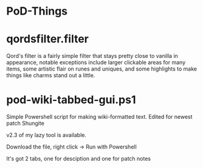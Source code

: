# PoD-Things
# qordsfilter.filter
Qord's filter is a fairly simple filter that stays pretty close to vanilla in appearance, notable exceptions include larger clickable areas for many items, some artistic flair on runes and uniques, and some highlights to make things like charms stand out a little. 



# pod-wiki-tabbed-gui.ps1
Simple Powershell script for making wiki-formatted text.
Edited for newest patch Shungite

v2.3 of my lazy tool is available.

Download the file, right click -> Run with Powershell

It's got 2 tabs, one for desciption and one for patch notes


